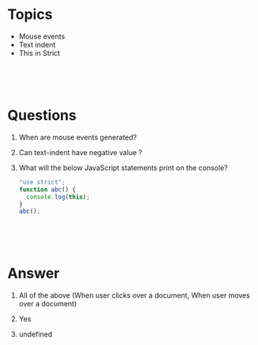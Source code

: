 # Topics

- Mouse events
- Text indent
- This in Strict

&nbsp;

&nbsp;

# Questions

1. When are mouse events generated?

2. Can text-indent have negative value ?

3. What will the below JavaScript statements print on the console?

   ```js
   "use strict";
   function abc() {
     console.log(this);
   }
   abc();
   ```

&nbsp;

&nbsp;

# Answer

1. All of the above (When user clicks over a document, When user moves over a document)

2. Yes

3. undefined
